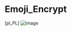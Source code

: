﻿# Emoji_Encrypt



[pl_PL]
![image](https://user-images.githubusercontent.com/53154301/197898106-6a1e8fc3-019b-4a5a-bd77-09ee9bdf1940.png)
